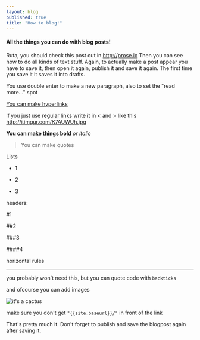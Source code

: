 ```yaml
---
layout: blog
published: true
title: "How to blog!"
---
```



#### All the things you can do with blog posts!
Ruta, you should check this post out in <http://prose.io> Then you can see how to do all kinds of text stuff. Again, to actually make a post appear you have to save it, then open it again, publish it and save it again. The first time you save it it saves it into drafts.

You use double enter to make a new paragraph, also to set the "read more..." spot

[You can make hyperlinks](http://www.danbarham.com/dinklage/)

if you just use regular links write it in < and > like this <http://i.imgur.com/K7AUWUh.jpg>

**You can make things bold**
_or italic_

> You can make quotes

Lists

- 1

- 2

- 3

headers:

#1

##2

###3

####4

horizontal rules

***

you probably won't need this, but you can quote code with `backticks`

and ofcourse you can add images 

![it's a cactus](http://png-4.findicons.com/files/icons/1337/wild_west_vol_2/128/cactus_saguaro.png)

make sure you don't get `"{{site.baseurl}}/"` in front of the link

That's pretty much it. Don't forget to publish and save the blogpost again after saving it.

